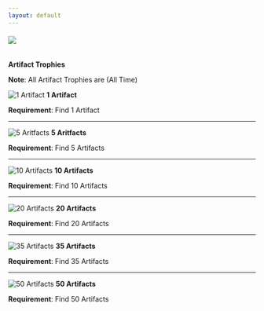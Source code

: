```yaml
---
layout: default
---
```


###### ![](/realm/assets/img/picks/TrophiesTopPage.png)

**Artifact Trophies**

**Note**: All Artifact Trophies are (All Time)

![](/realm/assets/img/picks/1Artifact.png "1 Artifact") **1 Artifact**

**Requirement**: Find 1 Artifact

---

![](/realm/assets/img/picks/5Aritfacts.png "5 Aritfacts") **5 Aritfacts**

**Requirement**: Find 5 Artifacts

---

![](/realm/assets/img/picks/10Artifacts.png "10 Artifacts") **10 Artifacts**

**Requirement**: Find 10 Artifacts

---

![](/realm/assets/img/picks/20Artifacts.png "20 Artifacts") **20 Artifacts**

**Requirement**: Find 20 Artifacts

---

![](/realm/assets/img/picks/35Artifacts.png "35 Artifacts") **35 Artifacts**

**Requirement**: Find 35 Artifacts

---

![](/realm/assets/img/picks/50Artifacts.png "50 Artifacts") **50 Artifacts**

**Requirement**: Find 50 Artifacts